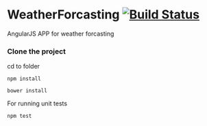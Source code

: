 # WeatherForcasting [![Build Status](https://travis-ci.org/abhilashsajeev/WeatherForcasting.svg?branch=master)](https://travis-ci.org/abhilashsajeev/WeatherForcasting)
AngularJS APP for weather forcasting

### Clone the project

cd to folder

```
npm install
```

```
bower install
```

For running unit tests

```
npm test
```
